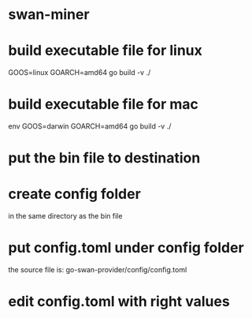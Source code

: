 # swan-miner

# build executable file for linux
GOOS=linux GOARCH=amd64 go build -v ./

# build executable file for mac
env GOOS=darwin GOARCH=amd64 go build -v ./

# put the bin file to destination

# create config folder
in the same directory as the bin file

# put config.toml under config folder
the source file is:
go-swan-provider/config/config.toml

# edit config.toml with right values

